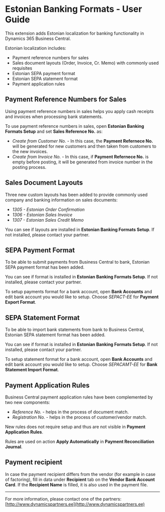 ---
---
# Estonian Banking Formats - User Guide
This extension adds Estonian localization for banking functionality in Dynamics 365 Business Central.

Estonian localization includes:
- Payment reference numbers for sales
- Sales document layouts (Order, Invoice, Cr. Memo) with commonly used requisites
- Estonian SEPA payment format
- Estonian SEPA statement format
- Payment application rules
  
## Payment Reference Numbers for Sales
Using payment reference numbers in sales helps you apply cash receipts and invoices when processing bank statements.

To use payment reference numbers in sales, open **Estonian Banking Formats Setup** and set **Sales Reference No.** as:
- *Create from Customer No.* - In this case, the **Payment Refernece No.** will be generated for new customers and then taken from customers to the new invoices.
- *Create from Invoice No.* - In this case, if **Payment Refernece No.** is empty before posting, it will be generated from invoice number in the posting process.

## Sales Document Layouts
Three new custom layouts has been added to provide commonly used company and banking information on sales documents:
- *1305 - Estonian Order Confirmation*
- *1306 - Estonian Sales Invoice*
- *1307 - Estonian Sales Credit Memo*

You can see if layouts are installed in **Estonian Banking Formats Setup**. If not installed, please contact your partner.

## SEPA Payment Format
To be able to submit payments from Business Central to bank, Estonian SEPA payment format has been added.

You can see if format is installed in **Estonian Banking Formats Setup**. If not installed, please contact your partner.

To setup payments format for a bank account, open **Bank Accounts** and edit bank account you would like to setup. Choose *SEPACT-EE* for **Payment Export Format**.

## SEPA Statement Format
To be able to import bank statements from bank to Business Central, Estonian SEPA statement format has been added.

You can see if format is installed in **Estonian Banking Formats Setup**. If not installed, please contact your partner.

To setup statement format for a bank account, open **Bank Accounts** and edit bank account you would like to setup. Choose *SEPACAMT-EE* for **Bank Statement Import Format**.

## Payment Application Rules
Business Central payment application rules have been complemented by two new components:
- *Reference No.* - helps in the process of document match.
- *Registration No.* - helps in the process of customer/vendor match.

New rules does not require setup and thus are not visible in **Payment Application Rules**.

Rules are used on action **Apply Automatically** in **Payment Reconciliation Journal**.


## Payment recipient
In case the payment recipient differs from the vendor (for example in case of factoring), fill in data under **Recipient** tab on the **Vendor Bank Account Card**. If the **Recipient Name** is filled, it is also used in the payment file.  

***

For more information, please contact one of the partners:  
[http://www.dynamicspartners.ee](http://www.dynamicspartners.ee)
